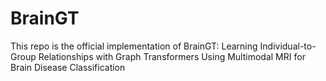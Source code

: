 BrainGT
============
This repo is the official implementation of BrainGT: Learning Individual-to-Group Relationships with Graph Transformers Using Multimodal MRI for Brain Disease Classification
